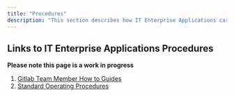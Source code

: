 ```yaml
---
title: "Procedures"
description: "This section describes how IT Enterprise Applications carry out processes that support our policies. Some items in this section are kept limited to GitLab internal use some contain sensitive and non-public information about how we operate."
---
```


<link rel="stylesheet" type="text/css" href="/stylesheets/biztech.css" />

## <i class="fas fa-users" id="biz-tech-icons"></i> Links to IT Enterprise Applications Procedures

**Please note this page is a work in progress**

1. [Gitlab Team Member How to Guides](https://internal.gitlab.com/handbook/it-enterprise-applications/procedures/how-tos/) 
1. [Standard Operating Procedures](https://internal.gitlab.com/handbook/it-enterprise-applications/procedures/standard-operating-procedures/) 
